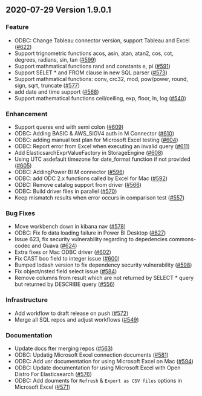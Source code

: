 ## 2020-07-29 Version 1.9.0.1

### Feature
* ODBC: Change Tableau connector version, support Tableau and Excel ([#622](https://github.com/opendistro-for-elasticsearch/sql/pull/622))
* Support trignometric functions acos, asin, atan, atan2, cos, cot, degrees, radians, sin, tan ([#599](https://github.com/opendistro-for-elasticsearch/sql/pull/599))
* Support mathmatical functions rand and constants e, pi ([#591](https://github.com/opendistro-for-elasticsearch/sql/pull/591))
* Support SELET * and FROM clause in new SQL parser ([#573](https://github.com/opendistro-for-elasticsearch/sql/pull/573))
* Support mathmatical functions: conv, crc32, mod, pow/power, round, sign, sqrt, truncate ([#577](https://github.com/opendistro-for-elasticsearch/sql/pull/577))
* add date and time support ([#568](https://github.com/opendistro-for-elasticsearch/sql/pull/568))
* Support mathematical functions ceil/ceiling, exp, floor, ln, log ([#540](https://github.com/opendistro-for-elasticsearch/sql/pull/540))

### Enhancement
* Support queres end with semi colon ([#609](https://github.com/opendistro-for-elasticsearch/sql/pull/609))
* ODBC: Adding BASIC & AWS_SIGV4 auth in M Connector  ([#610](https://github.com/opendistro-for-elasticsearch/sql/pull/610))
* ODBC: adding manual test plan for Microsoft Excel testing ([#604](https://github.com/opendistro-for-elasticsearch/sql/pull/604))
* ODBC: Report error from Excel when executing an invalid query ([#611](https://github.com/opendistro-for-elasticsearch/sql/pull/611))
* Add ElasticsarchExprValueFactory in StorageEngine ([#608](https://github.com/opendistro-for-elasticsearch/sql/pull/608))
* Using UTC asdefault timezone for date_format function if not provided ([#605](https://github.com/opendistro-for-elasticsearch/sql/pull/605))
* ODBC: AddingPower BI M connector  ([#596](https://github.com/opendistro-for-elasticsearch/sql/pull/596))
* ODBC: add ODC 2.x functions called by Excel for Mac ([#592](https://github.com/opendistro-for-elasticsearch/sql/pull/592))
* ODBC: Remove catalog support from driver ([#566](https://github.com/opendistro-for-elasticsearch/sql/pull/566))
* ODBC: Build driver files in parallel ([#570](https://github.com/opendistro-for-elasticsearch/sql/pull/570))
* Keep mismatch results when error occurs in comparison test ([#557](https://github.com/opendistro-for-elasticsearch/sql/pull/557))

### Bug Fixes
* Move workbench down in kibana nav ([#578](https://github.com/opendistro-for-elasticsearch/sql/pull/578))
* ODBC: Fix fo data loading failure in Power BI Desktop ([#627](https://github.com/opendistro-for-elasticsearch/sql/pull/627))
* Issue 623, fix security vulnerability regarding to depedencies commons-codec and Guava ([#624](https://github.com/opendistro-for-elasticsearch/sql/pull/624))
* Extra fixes or Mac ODBC driver ([#602](https://github.com/opendistro-for-elasticsearch/sql/pull/602))
* Fix CAST boo field to integer issue ([#600](https://github.com/opendistro-for-elasticsearch/sql/pull/600))
* Bumped lodash version to fix dependency security vulnerability ([#598](https://github.com/opendistro-for-elasticsearch/sql/pull/598))
* Fix object/nsted field select issue ([#584](https://github.com/opendistro-for-elasticsearch/sql/pull/584))
* Remove columns from result which are not returned by SELECT * query but returned by DESCRIBE query ([#556](https://github.com/opendistro-for-elasticsearch/sql/pull/556))

### Infrastructure
* Add workflow to draft release on push ([#572](https://github.com/opendistro-for-elasticsearch/sql/pull/572))
* Merge all SQL repos and adjust workflows ([#549](https://github.com/opendistro-for-elasticsearch/sql/pull/549))

### Documentation
* Update docs fter merging repos ([#563](https://github.com/opendistro-for-elasticsearch/sql/pull/563))
* ODBC: Updatig Microsoft Excel connection documents ([#581](https://github.com/opendistro-for-elasticsearch/sql/pull/581))
* ODBC: Add usr documentation for using Microsoft Excel on Mac ([#594](https://github.com/opendistro-for-elasticsearch/sql/pull/594))
* ODBC: Update documentation for using Microsoft Excel with Open Distro For Elasticsearch ([#576](https://github.com/opendistro-for-elasticsearch/sql/pull/576))
* ODBC: Add douments for `Refresh` & `Export as CSV files` options in Microsoft Excel ([#571](https://github.com/opendistro-for-elasticsearch/sql/pull/571))

